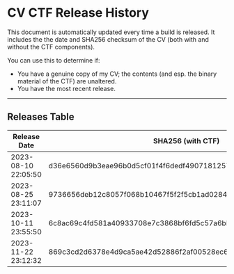 # CV CTF Release History

This document is automatically updated every time a build is released. It includes the the date and SHA256 checksum of the CV (both with and without the CTF components). 

You can use this to determine if:

- You have a genuine copy of my CV; the contents (and esp. the binary material of the CTF) are unaltered.
- You have the most recent release.

---

## Releases Table


| Release Date        | SHA256 (with CTF)                                                | SHA256 (No CFT)                                                  |
| ------------------- | ---------------------------------------------------------------- | ---------------------------------------------------------------- |
| 2023-08-10 22:05:50 | d36e6560d9b3eae96b0d5cf01f4f6dedf49071812573323466b348c6f538d556 | 2769c57235cff20b1b6bb09ed37fd3020a728978b090933994c15909593d8f89 |
| 2023-08-25 23:11:07 | 9736656deb12c8057f068b10467f5f2f5cb1ad02848e162c17237374a847feee | 95b891aabee78efa398a5bfadebfd28874b64550a0f2df41007486878b4161e7 |
| 2023-10-11 23:55:50 | 6c8ac69c4fd581a40933708e7c3868bf6fd5c57a6bb272955023f9d31cb7aea6 | 95b891aabee78efa398a5bfadebfd28874b64550a0f2df41007486878b4161e7 |
| 2023-11-22 23:12:32 | 869c3cd2d6378e4d9ca5ae42d52886f2af00528ec6bdb80bce3625a1b75645c0 | eb8a2d3922a72a36bc9f1dc74aa5ad85f0871786f52b2c871ece514ffaf8b1c3 |
